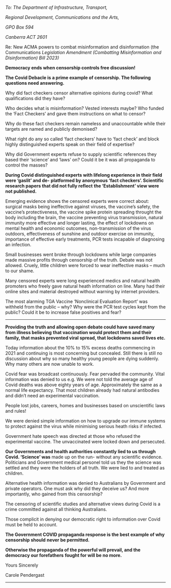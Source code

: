 _To: The Department of Infrastructure, Transport,_

_Regional Development, Communications and the Arts,_

_GPO Box 594_

_Canberra ACT 2601_

Re: New ACMA powers to combat misinformation and disinformation (the Communications
_Legislation Amendment (Combatting Misinformation and Disinformation) Bill 2023)_

**Democracy ends when censorship controls free discussion!**

**The Covid Debacle is a prime example of censorship. The following questions need answering.**

Why did fact checkers censor alternative opinions during covid? What qualifications did they have?

Who decides what is misinformation? Vested interests maybe? Who funded the ‘Fact Checkers’ and
gave them instructions on what to censor?

Why do these fact checkers remain nameless and unaccountable while their targets are named and
publicly demonised?

What right do any so called ‘fact checkers’ have to ‘fact check’ and block highly distinguished
experts speak on their field of expertise?

Why did Government experts refuse to supply scientific references they based their ‘science’ and
‘laws’ on? Could it be it was all propaganda to control the masses?

**During Covid distinguished experts with lifelong experience in their field were ‘gaslit’ and de-**
**platformed by anonymous ‘fact checkers’. Scientific research papers that did not fully reflect**
**the ‘Establishment’ view were not published.**

Emerging evidence shows the censored experts were correct about: surgical masks being ineffective
against viruses, the vaccine’s safety, the vaccine’s protectiveness, the vaccine spike protein
spreading throught the body including the brain, the vaccine preventing virus transmission, natural
immunity more effective and longer lasting, the effect of lockdowns on mental health and economic
outcomes, non-transmission of the virus outdoors, effectiveness of sunshine and outdoor exercise on
immunity, importance of effective early treatments, PCR tests incapable of diagnosing an infection.

Small businesses went broke through lockdowns while large companies made massive profits
through censorship of the truth. Debate was not allowed. Cruely, little children were forced to wear
ineffective masks – much to our shame.

Many censored experts were long experienced medics and natural health promoters who freely gave
natural heath information on line. Many had their online sites and material destroyed without
warning by internet providers.

The most alarming TGA Vaccine ‘Nonclinical Evaluation Report’ was withheld from the public –
why? Why were the PCR test cycles kept from the public? Could it be to increase false positives
and fear?


-----

**Providing the truth and allowing open debate could have saved many from illness believing**
**that vaccination would protect them and their family, that masks prevented viral spread, that**
**lockdowns saved lives etc.**

Today information about the 10% to 15% excess deaths commencing in 2021 and continuing is
most concerning but concealed. Still there is still no discussion about why so many healthy young
people are dying suddenly. Why many others are now unable to work.

Covid fear was broadcast continuously. Fear pervaded the community. Vital information was denied
to us e.g. We were not told the average age of Covid deaths was above eighty years of age.
Approximately the same as a normal life expectancy. That most children already had natural
antibodies and didn’t need an experimental vaccination.

People lost jobs, careers, homes and businesses based on unscientific laws and rules!

We were denied simple information on how to upgrade our immune systems to protect against the
virus while minimising serious heath risks if infected.

Government hate speech was directed at those who refused the experimental vaccine. The
unvaccinated were locked down and persecuted.

**Our Governments and health authorities constantly lied to us through Covid. ‘Science’ was**
made up on the run- without any scientific evidence. Politicians and Government medical personel
told us they the science was settled and they were the holders of all truth. We were lied to and
treated as children.

Alternative health information was denied to Australians by Government and private operators. One
must ask why did they deceive us? And more importantly, who gained from this censorship?

The censoring of scientific studies and alternative views during Covid is a crime committed against
all thinking Australians.

Those complicit in denying our democratic right to information over Covid must be held to account.

**The Government COVID propaganda response is the best example of why censorship should**
**never be permitted.**

**Otherwise the propaganda of the powerful will prevail, and the democracy our forefathers**
**fought for will be no more.**

Yours Sincerely

Carole Pendergast


-----

